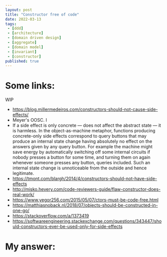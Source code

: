 ```yaml
---
layout: post
title: "Constructor free of code"
date: 2022-03-13
tags:
 - [ddd]
 - [architecture]
 - [domain driven design] 
 - [aggregate] 
 - [domain model]
 - [invariant]
 - [constructor]
published: true
---
```


# Some links:

WIP 
- https://blog.millermedeiros.com/constructors-should-not-cause-side-effects/
- Meyer's OOSC. I
- If a side effect is only concrete — does not affect the abstract state — it is harmless. In the object-as-machine metaphor, functions producing concrete-only side effects correspond to query buttons that may produce an internal state change having absolutely no effect on the answers given by any query button. For example the machine might save energy by automatically switching off some internal circuits if nobody presses a button for some time, and turning them on again whenever someone presses any button, queries included. Such an internal state change is unnoticeable from the outside and hence legitimate.
- https://tmont.com/blargh/2014/4/constructors-should-not-have-side-effects
- http://misko.hevery.com/code-reviewers-guide/flaw-constructor-does-real-work/
- https://www.yegor256.com/2015/05/07/ctors-must-be-code-free.html
- https://matthiasnoback.nl/2018/07/objects-should-be-constructed-in-one-go/
- https://stackoverflow.com/a/1373419
- https://softwareengineering.stackexchange.com/questions/343447/should-constructors-ever-be-used-only-for-side-effects



# My answer:
